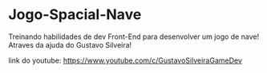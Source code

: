 # Jogo-Spacial-Nave

Treinando habilidades de dev Front-End para desenvolver um jogo de nave!
Atraves da ajuda do Gustavo Silveira!

link do youtube: <https://www.youtube.com/c/GustavoSilveiraGameDev>
